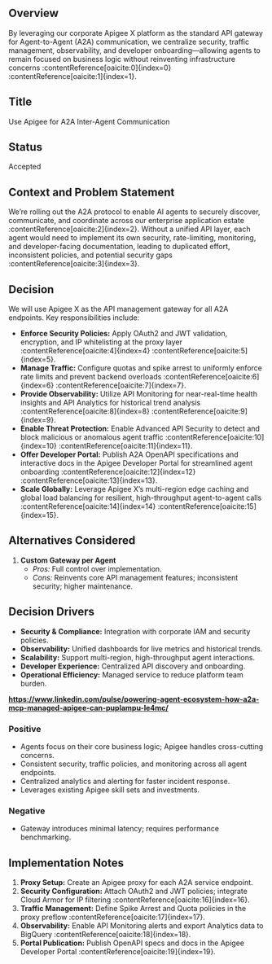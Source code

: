 ## Overview

By leveraging our corporate Apigee X platform as the standard API gateway for Agent-to-Agent (A2A) communication, we centralize security, traffic management, observability, and developer onboarding—allowing agents to remain focused on business logic without reinventing infrastructure concerns :contentReference[oaicite:0]{index=0} :contentReference[oaicite:1]{index=1}.

## Title

Use Apigee for A2A Inter-Agent Communication

## Status

Accepted

## Context and Problem Statement

We’re rolling out the A2A protocol to enable AI agents to securely discover, communicate, and coordinate across our enterprise application estate :contentReference[oaicite:2]{index=2}.
Without a unified API layer, each agent would need to implement its own security, rate-limiting, monitoring, and developer-facing documentation, leading to duplicated effort, inconsistent policies, and potential security gaps :contentReference[oaicite:3]{index=3}.

## Decision

We will use Apigee X as the API management gateway for all A2A endpoints. Key responsibilities include:
- **Enforce Security Policies:** Apply OAuth2 and JWT validation, encryption, and IP whitelisting at the proxy layer :contentReference[oaicite:4]{index=4} :contentReference[oaicite:5]{index=5}.
- **Manage Traffic:** Configure quotas and spike arrest to uniformly enforce rate limits and prevent backend overloads :contentReference[oaicite:6]{index=6} :contentReference[oaicite:7]{index=7}.
- **Provide Observability:** Utilize API Monitoring for near-real-time health insights and API Analytics for historical trend analysis :contentReference[oaicite:8]{index=8} :contentReference[oaicite:9]{index=9}.
- **Enable Threat Protection:** Enable Advanced API Security to detect and block malicious or anomalous agent traffic :contentReference[oaicite:10]{index=10} :contentReference[oaicite:11]{index=11}.
- **Offer Developer Portal:** Publish A2A OpenAPI specifications and interactive docs in the Apigee Developer Portal for streamlined agent onboarding :contentReference[oaicite:12]{index=12} :contentReference[oaicite:13]{index=13}.
- **Scale Globally:** Leverage Apigee X’s multi-region edge caching and global load balancing for resilient, high-throughput agent-to-agent calls :contentReference[oaicite:14]{index=14} :contentReference[oaicite:15]{index=15}.

## Alternatives Considered

1. **Custom Gateway per Agent**
   - *Pros:* Full control over implementation.
   - *Cons:* Reinvents core API management features; inconsistent security; higher maintenance.

## Decision Drivers

- **Security & Compliance:** Integration with corporate IAM and security policies.
- **Observability:** Unified dashboards for live metrics and historical trends.
- **Scalability:** Support multi-region, high-throughput agent interactions.
- **Developer Experience:** Centralized API discovery and onboarding.
- **Operational Efficiency:** Managed service to reduce platform team burden.

**https://www.linkedin.com/pulse/powering-agent-ecosystem-how-a2a-mcp-managed-apigee-can-puplampu-le4mc/**

### Positive

- Agents focus on their core business logic; Apigee handles cross-cutting concerns.
- Consistent security, traffic policies, and monitoring across all agent endpoints.
- Centralized analytics and alerting for faster incident response.
- Leverages existing Apigee skill sets and investments.

### Negative

- Gateway introduces minimal latency; requires performance benchmarking.

## Implementation Notes

1. **Proxy Setup:** Create an Apigee proxy for each A2A service endpoint.
2. **Security Configuration:** Attach OAuth2 and JWT policies; integrate Cloud Armor for IP filtering :contentReference[oaicite:16]{index=16}.
3. **Traffic Management:** Define Spike Arrest and Quota policies in the proxy preflow :contentReference[oaicite:17]{index=17}.
4. **Observability:** Enable API Monitoring alerts and export Analytics data to BigQuery :contentReference[oaicite:18]{index=18}.
5. **Portal Publication:** Publish OpenAPI specs and docs in the Apigee Developer Portal :contentReference[oaicite:19]{index=19}.
